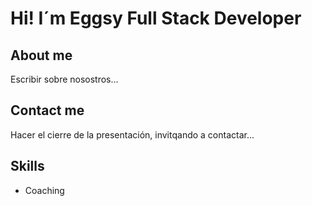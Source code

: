 # Hi! I´m Eggsy Full Stack Developer

## About me

Escribir sobre nosostros...


## Contact me

Hacer el cierre de la presentación, invitqando a contactar...

## Skills

- Coaching